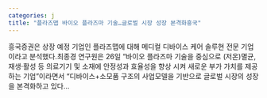 ```yaml
---
categories: j
title: "플라즈맵 바이오 플라즈마 기술…글로벌 시장 성장 본격화흥국"
---
```

 흥국증권은 상장 예정 기업인 플라즈맵에 대해 메디컬 디바이스 케어 솔루현 전문 기업이라고 분석했다.최종경 연구원은 26일 “바이오 플라즈마 기술을 중심으로 (저온)멸균, 재생·활성 등 의료기기 및 소재에 안정성과 효율성을 향상 시켜 새로운 부가 가치를 제공하는 기업”이라면서 “디바이스+소모품 구조의 사업모델을 기반으로 글로벌 시장의 성장을 본격화하고 있다...